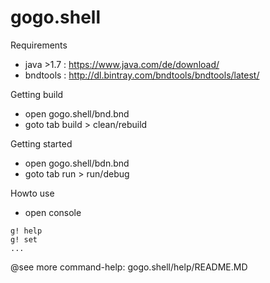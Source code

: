 # gogo.shell

Requirements

* java >1.7	: https://www.java.com/de/download/
* bndtools	: http://dl.bintray.com/bndtools/bndtools/latest/

Getting build

* open gogo.shell/bnd.bnd
* goto tab build > clean/rebuild

Getting started

* open gogo.shell/bdn.bnd
* goto tab run > run/debug

Howto use
* open console

```
g! help
g! set
... 
``` 

@see more command-help: gogo.shell/help/README.MD
